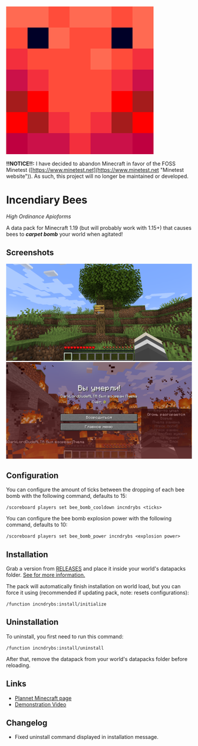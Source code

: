 ![logo](logo.png)

**!!NOTICE!!:** I have decided to abandon Minecraft in favor of the FOSS Minetest ([https://www.minetest.net](https://www.minetest.net "Minetest website")). As such, this project will no longer be maintained or developed.

# Incendiary Bees

*High Ordinance Apioforms*

A data pack for Minecraft 1.19 (but will probably work with 1.15+) that causes bees to ***carpet bomb*** your world when agitated!

## Screenshots

![screenshot](screenshots/curiosity.png)
![screenshot](screenshots/understanding.png)

## Configuration

You can configure the amount of ticks between the dropping of each bee bomb with the following command, defaults to 15:

```text
/scoreboard players set bee_bomb_cooldown incndrybs <ticks>
```

You can configure the bee bomb explosion power with the following command, defaults to 10:

```text
/scoreboard players set bee_bomb_power incndrybs <explosion power>
```

## Installation

Grab a version from [RELEASES](https://github.com/ona-li-toki-e-jan-Epiphany-tawa-mi/Incendiary-Bees/releases "Incendiary Bees Releases Page") and place it inside your world's datapacks folder. [See for more information.](https://minecraft.fandom.com/wiki/Tutorials/Installing_a_data_pack "A Minecraft Wiki tutorial on installing data packs")

The pack will automatically finish installation on world load, but you can force it using (recommended if updating pack, note: resets configurations):

```text
/function incndrybs:install/initialize
```

## Uninstallation

To uninstall, you first need to run this command:

```text
/function incndrybs:install/uninstall
```

After that, remove the datapack from your world's datapacks folder before reloading.

## Links

- [Plannet Minecraft page](https://www.planetminecraft.com/data-pack/incendiary-bees "Incendiary Bees' page on Planet Minecraft")
- [Demonstration Video](https://www.youtube.com/watch?v=FldGUMvSmdo "Incendiary Bees demonstration video on YouTube")

## Changelog

- Fixed uninstall command displayed in installation message.
